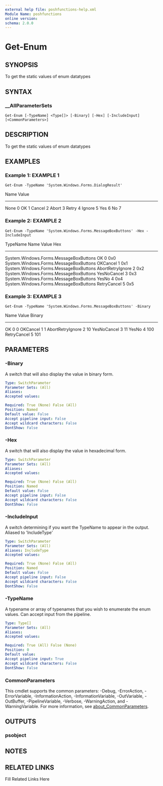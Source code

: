 ```yaml
---
external help file: poshfunctions-help.xml
Module Name: poshfunctions
online version: 
schema: 2.0.0
---
```


# Get-Enum

## SYNOPSIS

To get the static values of enum datatypes

## SYNTAX

### __AllParameterSets

```
Get-Enum [-TypeName] <Type[]> [-Binary] [-Hex] [-IncludeInput] [<CommonParameters>]
```

## DESCRIPTION

To get the static values of enum datatypes


## EXAMPLES

### Example 1: EXAMPLE 1

```
Get-Enum -TypeName 'System.Windows.Forms.DialogResult'
```

Name   Value
----   -----
None       0
OK         1
Cancel     2
Abort      3
Retry      4
Ignore     5
Yes        6
No         7





### Example 2: EXAMPLE 2

```
Get-Enum -TypeName 'System.Windows.Forms.MessageBoxButtons' -Hex -IncludeInput
```

TypeName                               Name             Value Hex
--------                               ----             ----- ---
System.Windows.Forms.MessageBoxButtons OK                   0 0x0
System.Windows.Forms.MessageBoxButtons OKCancel             1 0x1
System.Windows.Forms.MessageBoxButtons AbortRetryIgnore     2 0x2
System.Windows.Forms.MessageBoxButtons YesNoCancel          3 0x3
System.Windows.Forms.MessageBoxButtons YesNo                4 0x4
System.Windows.Forms.MessageBoxButtons RetryCancel          5 0x5





### Example 3: EXAMPLE 3

```
Get-Enum -TypeName 'System.Windows.Forms.MessageBoxButtons' -Binary
```

Name             Value Binary
----             ----- ------
OK                   0 0
OKCancel             1 1
AbortRetryIgnore     2 10
YesNoCancel          3 11
YesNo                4 100
RetryCancel          5 101






## PARAMETERS

### -Binary

A switch that will also display the value in binary form.

```yaml
Type: SwitchParameter
Parameter Sets: (All)
Aliases: 
Accepted values: 

Required: True (None) False (All)
Position: Named
Default value: False
Accept pipeline input: False
Accept wildcard characters: False
DontShow: False
```

### -Hex

A switch that will also display the value in hexadecimal form.

```yaml
Type: SwitchParameter
Parameter Sets: (All)
Aliases: 
Accepted values: 

Required: True (None) False (All)
Position: Named
Default value: False
Accept pipeline input: False
Accept wildcard characters: False
DontShow: False
```

### -IncludeInput

A switch determining if you want the TypeName to appear in the output.
Aliased to 'IncludeType'

```yaml
Type: SwitchParameter
Parameter Sets: (All)
Aliases: IncludeType
Accepted values: 

Required: True (None) False (All)
Position: Named
Default value: False
Accept pipeline input: False
Accept wildcard characters: False
DontShow: False
```

### -TypeName

A typename or array of typenames that you wish to enumerate the enum values.
Can accept input from the pipeline.

```yaml
Type: Type[]
Parameter Sets: (All)
Aliases: 
Accepted values: 

Required: True (All) False (None)
Position: 0
Default value: 
Accept pipeline input: True
Accept wildcard characters: False
DontShow: False
```


### CommonParameters

This cmdlet supports the common parameters: -Debug, -ErrorAction, -ErrorVariable, -InformationAction, -InformationVariable, -OutVariable, -OutBuffer, -PipelineVariable, -Verbose, -WarningAction, and -WarningVariable. For more information, see [about_CommonParameters](http://go.microsoft.com/fwlink/?LinkID=113216).

## OUTPUTS

### psobject


## NOTES



## RELATED LINKS

Fill Related Links Here


